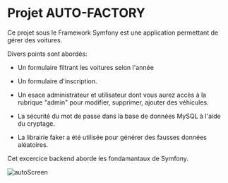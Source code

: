 # Projet AUTO-FACTORY
Ce projet sous le Framework Symfony est une application permettant de gérer des voitures.

Divers points sont abordés:

- Un formulaire filtrant les voitures selon l'année

- Un formulaire d'inscription.

- Un esace administrateur et utilisateur dont vous aurez accès à la rubrique "admin" pour modifier, supprimer, ajouter des véhicules.

- La sécurité du mot de passe dans la base de données MySQL à l'aide du cryptage.

- La librairie faker a été utilisée pour générer des fausses données aléatoires.

Cet excercice backend aborde les fondamantaux de Symfony.

![autoScreen](https://user-images.githubusercontent.com/59091789/87955358-eba78a00-caad-11ea-8a56-9e7d57a6228c.PNG)

